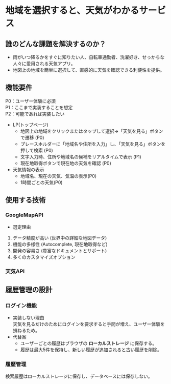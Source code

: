 # 地域を選択すると、天気がわかるサービス


## 誰のどんな課題を解決するのか？
* 雨がいつ降るかをすぐに知りたい人、自転車通勤者、洗濯好き、せっかちな人々に愛用される天気アプリ。
* 地図上の地域を簡単に選択して、直感的に天気を確認できる利便性を提供。

## 機能要件
P0：ユーザー体験に必須<br>
P1：ここまで実装することを想定<br>
P2：可能であれば実装したい
- LP(トップページ)
    - 地図上の地域をクリックまたはタップして選択→「天気を見る」ボタンで遷移 (P0)
    - プレースホルダーに「地域名や住所を入力」し、「天気を見る」ボタンを押して検索 (P0)
    - 文字入力時、住所や地域名の候補をリアルタイムで表示 (P1)
    - 現在地取得ボタンで現在地の天気を確認 (P0)
- 天気情報の表示
    - 地域名、現在の天気、気温の表示(P0)
    - 1時間ごとの天気(P0)

## 使用する技術
### GoogleMapAPI
- 選定理由
1. データ精度が高い (世界中の詳細な地図データ)
2. 機能の多様性 (Autocomplete, 現在地取得など)
3. 開発の容易さ (豊富なドキュメントとサポート)
4. 多くのカスタマイズオプション

### 天気API

## 履歴管理の設計
### ログイン機能
* 実装しない理由<br>
天気を見るだけのためにログインを要求すると手間が増え、ユーザー体験を損ねるため。
* 代替案<br>
    - ユーザーごとの履歴はブラウザの **ローカルストレージ** に保存する。<br>
    - 履歴は最大5件を保持し、新しい履歴が追加されると古い履歴を削除。

### 履歴管理
検索履歴はローカルストレージに保存し、データベースには保存しない。
